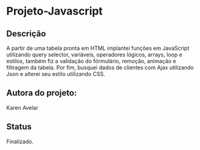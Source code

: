 # Projeto-Javascript

## Descrição

A partir de uma tabela pronta em HTML implantei funções em JavaScript utilizando query selector, variáveis, operadores lógicos, arrays, loop e estilos, também fiz a validação do fórmulário, remoção, animação e filtragem da tabela. Por fim, busquei dados de clientes com Ajax utilizando Json e alterei seu estilo utilizando CSS.

## Autora do projeto:

Karen Avelar

## Status

Finalizado.
